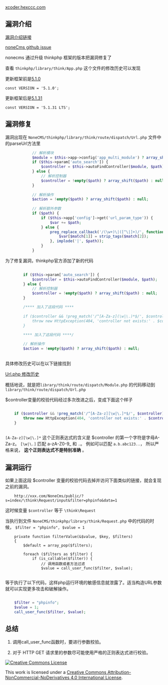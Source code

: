 [xcoder.hexccc.com](http://xcoder.hexccc.com)

## 漏洞介绍

[漏洞介绍链接](http://www.cnnvd.org.cn/web/xxk/ldxqById.tag?CNNVD=CNNVD-201812-489)

[noneCms github issue](https://github.com/nangge/noneCms/issues/21)

nonecms 通过升级 thinkphp 框架的版本把漏洞修复了

查看 `thinkphp/library/think/App.php` 这个文件的修改历史可以发现

更新框架前是[5.1.0](https://github.com/top-think/framework/releases/tag/v5.1.0)
     
    const VERSION = '5.1.0';
    
更新框架后是[5.1.31](https://github.com/top-think/framework/releases/tag/v5.1.31)

    const VERSION = '5.1.31 LTS';

## 漏洞修复

漏洞出现在 `NoneCMS/thinkphp/library/think/route/dispatch/Url.php` 文件中的parseUrl方法里


```php
            // 解析模块
            $module = $this->app->config('app_multi_module') ? array_shift($path) : null;
            if ($this->param['auto_search']) {
                $controller = $this->autoFindController($module, $path);
            } else {
                // 解析控制器
                $controller = !empty($path) ? array_shift($path) : null;
            }
    
            // 解析操作
            $action = !empty($path) ? array_shift($path) : null;
    
            // 解析额外参数
            if ($path) {
                if ($this->app['config']->get('url_param_type')) {
                    $var += $path;
                } else {
                    preg_replace_callback('/(\w+)\|([^\|]+)/', function ($match) use (&$var) {
                        $var[$match[1]] = strip_tags($match[2]);
                    }, implode('|', $path));
                }
            }
```
            
为了修复漏洞，thinkphp官方添加了新的代码
            
```php
            
        if ($this->param['auto_search']) {
            $controller = $this->autoFindController($module, $path);
        } else {
            // 解析控制器
            $controller = !empty($path) ? array_shift($path) : null;
        }

        /**** 加入了这段代码 ****
        
        if ($controller && !preg_match('/^[A-Za-z](\w|\.)*$/', $controller)) {
            throw new HttpException(404, 'controller not exists:' . $controller);
        }
        
        **** 加入了这段代码 ****/

        // 解析操作
        $action = !empty($path) ? array_shift($path) : null;
        
```
        
具体修改历史可以在以下链接找到

[Url.php 修改历史](https://github.com/top-think/framework/commits/5.1/library/think/route/dispatch/Url.php)

概括地说，就是把`library/think/route/dispatch/Module.php` 的代码移动到 `library/think/route/dispatch/Url.php`

$controller变量的校验代码经过多次改进之后，变成下面这个样子

```php

    if ($controller && !preg_match('/^[A-Za-z][\w|\.]*$/', $controller)) {
        throw new HttpException(404, 'controller not exists:' . $controller);
    }
    
```    

`[A-Za-z][\w|\.]*` 这个正则表达式的含义是 $controller 的第一个字符是字母A-Za-z。 `[\w|\.]` 匹配 a-zA-Z0-9_ 和 `.`。 例如可以匹配
`a.b.abc123..`， 所以严格来说， **这个正则表达式不是特别准确** 。

## 漏洞运行
    
如果上面这段 $controller 变量的校验代码去掉并访问下面类似的链接，就会复现之前的漏洞。

```
    http://xxx.com/NoneCms/public/?s=index/\think\Request/input&filter=phpinfo&data=1
```

这时候变量 `$controller` 等于 `\think\Request`

当执行到文件 `NoneCMS/thinkphp/library/think/Request.php` 中的代码的时候， `$filter = "phpinfo", $value = 1`

```
    private function filterValue(&$value, $key, $filters)
    {
        $default = array_pop($filters);

        foreach ($filters as $filter) {
            if (is_callable($filter)) {
                // 调用函数或者方法过滤
                $value = call_user_func($filter, $value);
                
```

等于执行了以下代码，这样php运行环境的敏感信息就泄露了。适当构造URL参数就可以实现更多攻击和破解操作。

```php

    $filter = "phpinfo";
    $value = 1;
    call_user_func($filter, $value);

```

## 总结

1. 调用call_user_func函数时，要进行参数校验。

2. 对于 HTTP GET 请求里的参数尽可能使用严格的正则表达式进行校验。



<a rel="license" href="http://creativecommons.org/licenses/by-nc-nd/4.0/"><img alt="Creative Commons License" style="border-width:0" src="http://xcoder.hexccc.com/cc.png"></a>
    
This work is licensed under a [Creative Commons Attribution-NonCommercial-NoDerivatives 4.0 International License](http://creativecommons.org/licenses/by-nc-nd/4.0/).

